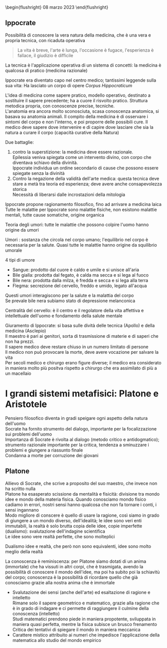 \begin{flushright}
08 marzo 2023
\end{flushright}

## Ippocrate 

Possibilità di conoscere la vera natura della medicina, che è una vera e propria tecnica, con ricaduta operativa    

> La vita è breve, l'arte è lunga, l'occasione è fugace, l'esperienza è fallace, il giudizio è difficile

La tecnica è l'applicazione operativa di un sistema di concetti: la medicina è qualcosa di pratico (medicina razionale)

Ippocrate era diventato capo nel centro medico; tantissimi leggende sulla sua vita: Ha lasciato un corpo di opere *Corpus Hippocraticum* 

L'idea di medicina come sapere pratico, modello operativo, destinato a sostituire il sapere precedente; ha a cuore il risvolto pratico. Struttura metodica propria, con conoscenze precise, tecniche.  
L'anatomia era ancora molto sconosciuta, scasa conoscenza anatomica, si basava su anatomia animali. Il compito della medicina è di osservare i sintomi del corpo e non l'interno, e poi proporre delle possibili cure. Il medico deve sapere dove intervenire e di capire dove lasciare che sia la natura a curare il corpo (capacità curative della Natura)

Due battaglie:

1. contro la superstizione: la medicina deve essere razionale.  
Epilessia veniva spiegata come un intervento divino, con corpo che diventava schiavo della divinità.   
Ippocrate individua un ordine secondario di cause che possono essere spiegate senza la divinità
1. Contro la negazione della validità dell'arte medica: questa tecnica deve stare a metà tra teoria ed esperienza; deve avere anche consapevolezza storica  
Necessità di liberarsi dalle incrostazioni della mitologia

Ippocrate propone ragionamento filosofico, fino ad arrivare a medicina laica  
Tutte le malattie per Ippocrate sono malattie fisiche, non esistono malattie mentali, tutte cause somatiche, origine organica

Teoria degli umori: tutte le malattie che possono colpire l'uomo hanno origine da umori

Umori
: sostanza che circola nel corpo umano; l'equilibrio nel corpo è necessaria per la salute. Quasi tutte le malattie hanno origine da squilibrio umorale

4 tipi di umore

- Sangue: prodotto dal cuore è caldo e umile e si unisce all'aria
- Bile gialla: prodotta dal fegato, è calda ma secca e si lega al fuoco
- Bile nera: prodotta dalla milza, è fredda e secca e si lega alla terra
- Flegma: secrezione del cervello, freddo e umido, legato all'acqua

Questi umori interagiscono per la salute e la malattia del corpo  
Se prevale bile nera subiamo stato di depressione melanconica

Centralità del cervello: è il centro e il regolatore della vita affettiva e intellettuale dell'uomo e fondamento della salute mentale

Giuramento di Ippocrate: si basa sulle dività delle tecnica (Apollo) e della medicina (Asclepio)  
Il maestro è pari ai genitori, sorta di trasmissione di materie e di saperi che non ha prezzi.  
Il sapere medico deve restare chiuso in un numero limitato di persone  
Il medico non può provocare la morte, deve avere vocazione per salvare la vita  
Per secoli medico e chirurgo erano figure diverse; il medico era considerato in maniera molto più positva rispetto a chirurgo che era assimilato di più a un macellaio

# I grandi sistemi metafisici: Platone e Aristotele

Pensiero filosofico diventa in gradi speigare ogni aspetto della natura dell'uomo  
Socrate ha fornito strumento del dialogo, importante per la focalizzazione sui problemi dell'uomo  
Importanza di Socrate è rivolta al dialogo (metodo critico e antidogmatico); strumento razionale importante per la critica, tendenza a sminuzzare i problemi e giungere a riassunto finale  
Condanna a morte per corruzione dei giovani

## Platone

Allievo di Socrate, che scrive a proposito del suo maestro, che invece non ha scritto nulla  
Platone ha esasperato scissione da mentalità e fisicità: divisione tra mondo idee e mondo della materia fisica. Quando conosciamo mondo fisico cadiamo in errori, nostri sensi hanno qualcosa che non fa tornare i conti, i sensi ingannano  
Modo migliore di conscere è quello di usare la ragione, così siamo in grado di giungere a un mondo diverso, dell'idealità; le idee sono veri enti immutabili, la realtà è solo brutta copia delle idee, copie imperfette (dualismo): svalutazione dell'indagine scientifica  
Le idee sono vere realtà perfette, che sono molteplici

Dualismo idee e realtà, che però non sono equivalenti, idee sono molto meglio della realtà 

La conoscenza è reminiscenza: per Platone siamo dotati di un anima (immortale) che ha vissuti in altri corpi, che è trasmigata, avendo la possibilità di conoscere il mondo dell'idee, ma poi ha subito poi la schiavitù del corpo; conoscenza è la possibilità di ricordare quello che già conosciamo grazie alla nostra anima che è immortale

- Svalutazione dei sensi (anche dell'arte) ed esaltazione di ragione e intelletto  
Rimane solo il sapere geometrico e matematico, grazie alla ragione che è in grado di indagare e ci permette di raggiungere il culmine della conoscenza (intelletto)  
Studi matematici prendono piede in maniera propotente, sviluppata in maniera quasi perfetta, mentre la fisica subisce un brusco frenamento  
Critica dei tentativi di spiegare il mondo in maniera meccanica
- Carattere mistico attribuito ai numeri che impedisce l'applicazione della matematica allo studio del mondo empirico